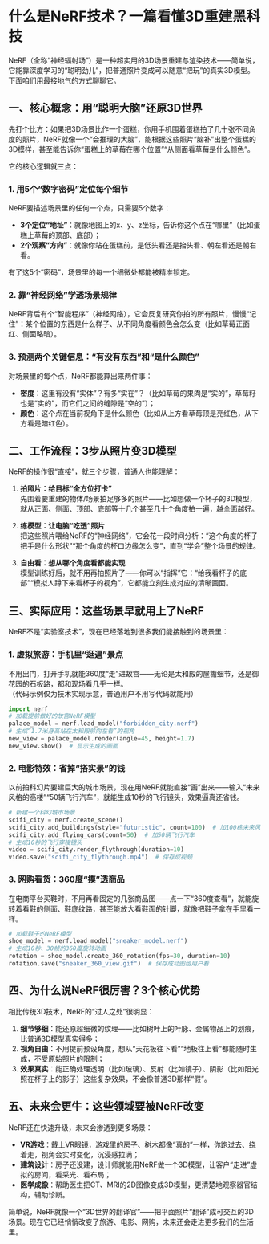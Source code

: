 # 什么是NeRF技术？一篇看懂3D重建黑科技

NeRF（全称“神经辐射场”）是一种超实用的3D场景重建与渲染技术——简单说，它能靠深度学习的“聪明劲儿”，把普通照片变成可以随意“把玩”的真实3D模型。下面咱们用最接地气的方式聊聊它。


## 一、核心概念：用“聪明大脑”还原3D世界
先打个比方：如果把3D场景比作一个蛋糕，你用手机围着蛋糕拍了几十张不同角度的照片，NeRF就像一个“会推理的大脑”，能根据这些照片“脑补”出整个蛋糕的3D模样，甚至能告诉你“蛋糕上的草莓在哪个位置”“从侧面看草莓是什么颜色”。

它的核心逻辑就三点：

### 1. 用5个“数字密码”定位每个细节
NeRF要描述场景里的任何一个点，只需要5个数字：
- **3个定位“地址”**：就像地图上的x、y、z坐标，告诉你这个点在“哪里”（比如蛋糕上草莓的顶部、底部）；
- **2个观察“方向”**：就像你站在蛋糕前，是低头看还是抬头看、朝左看还是朝右看。

有了这5个“密码”，场景里的每一个细微处都能被精准锁定。

### 2. 靠“神经网络”学透场景规律
NeRF背后有个“智能程序”（神经网络），它会反复研究你拍的所有照片，慢慢“记住”：某个位置的东西是什么样子、从不同角度看颜色会怎么变（比如草莓正面红、侧面略暗）。

### 3. 预测两个关键信息：“有没有东西”和“是什么颜色”
对场景里的每个点，NeRF都能算出来两件事：
- **密度**：这里有没有“实体”？有多“实在”？（比如草莓的果肉是“实的”，草莓籽也是“实的”，而它们之间的缝隙是“空的”）；
- **颜色**：这个点在当前视角下是什么颜色（比如从上方看草莓顶是亮红色，从下方看是暗红色）。


## 二、工作流程：3步从照片变3D模型
NeRF的操作很“直接”，就三个步骤，普通人也能理解：

1.  **拍照片：给目标“全方位打卡”**  
   先围着要重建的物体/场景拍足够多的照片——比如想做一个杯子的3D模型，就从正面、侧面、顶部、底部等十几个甚至几十个角度拍一遍，越全面越好。

2.  **练模型：让电脑“吃透”照片**  
   把这些照片喂给NeRF的“神经网络”，它会花一段时间分析：“这个角度的杯子把手是什么形状”“那个角度的杯口边缘怎么变”，直到“学会”整个场景的规律。

3.  **自由看：想从哪个角度看都能实现**  
   模型训练好后，就不用再拍照片了——你可以“指挥”它：“给我看杯子的底部”“模拟人蹲下来看杯子的视角”，它都能立刻生成对应的清晰画面。


## 三、实际应用：这些场景早就用上了NeRF
NeRF不是“实验室技术”，现在已经落地到很多我们能接触到的场景里：

### 1. 虚拟旅游：手机里“逛遍”景点
不用出门，打开手机就能360度“走”进故宫——无论是太和殿的屋檐细节，还是御花园的石板路，都和现场看几乎一样。  
（代码示例仅为技术实现示意，普通用户不用写代码就能用）
```python
import nerf
# 加载提前做好的故宫NeRF模型
palace_model = nerf.load_model("forbidden_city.nerf")
# 生成“1.7米身高站在太和殿前向左看”的视角
new_view = palace_model.render(angle=45, height=1.7)
new_view.show()  # 显示生成的画面
```

### 2. 电影特效：省掉“搭实景”的钱
以前拍科幻片要建巨大的城市场景，现在用NeRF就能直接“画”出来——输入“未来风格的高楼”“50辆飞行汽车”，就能生成10秒的飞行镜头，效果逼真还省钱。
```python
# 新建一个科幻城市场景
scifi_city = nerf.create_scene()
scifi_city.add_buildings(style="futuristic", count=100)  # 加100栋未来风高楼
scifi_city.add_flying_cars(count=50)  # 加50辆飞行汽车
# 生成10秒的飞行穿梭镜头
video = scifi_city.render_flythrough(duration=10)
video.save("scifi_city_flythrough.mp4")  # 保存成视频
```

### 3. 网购看货：360度“摸”透商品
在电商平台买鞋时，不用再看固定的几张商品图——点一下“360度查看”，就能旋转着看鞋的侧面、鞋底纹路，甚至能放大看鞋面的针脚，就像把鞋子拿在手里看一样。
```python
# 加载鞋子的NeRF模型
shoe_model = nerf.load_model("sneaker_model.nerf")
# 生成10秒、30帧的360度旋转动画
rotation = shoe_model.create_360_rotation(fps=30, duration=10)
rotation.save("sneaker_360_view.gif")  # 保存成动图给用户看
```


## 四、为什么说NeRF很厉害？3个核心优势
相比传统3D技术，NeRF的“过人之处”很明显：

1.  **细节够细**：能还原超细微的纹理——比如树叶上的叶脉、金属物品上的划痕，比普通3D模型真实得多；  
2.  **视角自由**：不用提前预设角度，想从“天花板往下看”“地板往上看”都能随时生成，不受原始照片的限制；  
3.  **效果真实**：能正确处理透明（比如玻璃）、反射（比如镜子）、阴影（比如阳光照在杯子上的影子）这些复杂效果，不会像普通3D那样“假”。


## 五、未来会更牛：这些领域要被NeRF改变
NeRF还在快速升级，未来会渗透到更多场景：
- **VR游戏**：戴上VR眼镜，游戏里的房子、树木都像“真的”一样，你跑过去、绕着走，视角会实时变化，沉浸感拉满；  
- **建筑设计**：房子还没建，设计师就能用NeRF做一个3D模型，让客户“走进”虚拟的房间，看采光、看布局；  
- **医学成像**：帮助医生把CT、MRI的2D图像变成3D模型，更清楚地观察器官结构，辅助诊断。


简单说，NeRF就像一个“3D世界的翻译官”——把平面照片“翻译”成可交互的3D场景。现在它已经悄悄改变了旅游、电影、网购，未来还会走进更多我们的生活里。